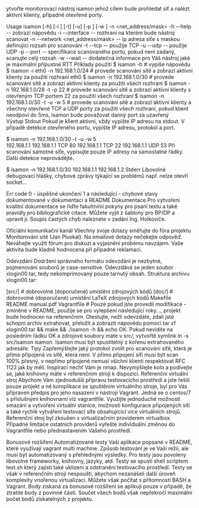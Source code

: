 ytvořte monitorovací nástroj isamon jehož cílem bude prohledat síť a nalézt aktivní klienty, případně otevřené porty.

Usage
isamon [-h] [-i <interface>] [-t] [-u] [-p <port>] [-w <ms>] -n <net_address/mask> 
   -h --help -- zobrazí nápovědu 
   -i --interface <interface> -- rozhraní na kterém bude nástroj scanovat 
   -n --network <net_address/mask> -- ip adresa síťe s maskou definující rozsah pro scanování 
   -t --tcp -- použije TCP 
   -u --udp -- použije UDP 
   -p --port <port> -- specifikace scanovaného portu, pokud není zadaný, scanujte celý rozsah 
   -w --wait <ms> -- dodatečná informace pro Váš nástroj jaké je maximální přípustné RTT 
Příklady použití
$ isamon -h # vypíše nápovědu 
$ isamon -i eth0 -n 192.168.1.0/24 # provede scanování sítě a zobrazí aktivní klienty za použití rozhraní eth0 
$ isamon -n 192.168.1.0/30 # provede scanování sítě a zobrazí aktivní klienty za použití všech rozhraní 
$ isamon -n 192.168.1.0/28 -t -p 22 # provede scanování sítě a zobrazí aktivní klienty s otevřeným TCP portem 22 za použití všech rozhraní 
$ isamon -n 192.168.1.0/30 -t -u -w 5  # provede scanování sítě a zobrazí aktivní klienty a všechny otevřené TCP a UDP porty za použití všech rozhraní, pokud klient neodpoví do 5ms, isamon bude považovat danný port za uzavřený  
Výstup Stdout
Pokud je klient aktivní, vždy vypište IP adresu na stdout. V případě detekce otevřeného portu, vypište IP adresu, protokol a port.

$ isamon -n 192.168.1.0/30 -t -u -w 5  
192.168.1.1 
192.168.1.1 TCP 80 
192.168.1.1 TCP 22 
192.168.1.1 UDP 53 
Při scanování samotné síťe, vypisujte pouze IP adresy na samostatné řádky. Další detekce neprovádějte.

$ isamon -n 192.168.1.0/30 
192.168.1.1 
192.168.1.2 
Stderr
Libovolné debugovací hlášky, chybové zprávy týkající se problémů např. nelze otevří socket...

Err code
0 - úspěšné ukončení
1 a následující - chybové stavy dokumentované v dokumentaci a README
Dokumentace
Pro vytvoření kvalitní dokumentace se řiďte fakultními pokyny pro psaní textu a také pravidly pro bibliografické citace. Můžete vyjít z šablony pro BP/DP a upravit ji. Soupis častých chyb naleznete v zadání Ing. Holkoviče.

Oficiální komunikační kanál
Všechny svoje dotazy směřujte do fóra projektu Monitorování sítě (Jan Pluskal). Na emailové dotazy nečekejte odpověď. Neváhejte využít fórum pro diskuzi a vyjasnění probému navzájem. Vaše aktivita bude kladně hodnocena při případné reklamaci.

Odevzdání
Dodržení správného formátu odevzdání je nezbytné, pojmenování souborů je case-sensitive. Odevzdává se jeden soubor xlogin00.tar, tedy nekomprimovaný pouze tarnutý obsah. Struktura archivu xlogin00.tar:

[src/] # dobrovolné (doporučené) umístění zdrojových kódů
[doc/] # dobrovolné (doporučené) umístění LaTeX zdrojových kódů
Makefile
README
manual.pdf
Vagrantfile # Pouze pokud jste provedli modifikace - zmíněné v README, použije se pro vylepšení následující roky..., projekt bude hodnocen na referenčním.
Otestujte, nežli odevzdáte, zdali jste schopni archív extrahovat, přeložit a zobrazit nápovědu pomocí tar xf xlogin00.tar && make && ./isamon -h && echo OK. Pokud nevidíte na posledním řádku OK a zdrojové soubory máte v src/, vytvořtě symlink ln -s src/isamon isamon. Isamon musí být spustitelný z kořenu extrahovaného adresáře.
Tipy
Zapřemýšlejte jaký protokol zvolit pro scanování síťě, která je přímo připojená vs síťě, která není. V přímo připojení síťi musí být scan 100% přesný, v nepřímo připojené nemusí všichni klienti respektovat RFC 1122 jak by měli.
Inspirací nechť Vám je nmap.
Nevymýšlejte kolo a podívejte se, jaké knihovny máte v referenčním stroji k dispozici.
Referenční virtuální stroj
Abychom Vám zjednodušili přípravu testovacícho prostředí a jste řešili pouze projekt a né komplikace se spuštěním virtuálního stroje, byl pro Vás připraven předpis pro jeho nasazení v nástroji Vagrant. Jedná se o centos/7 s příslušnými knihovnami viz vagrantfile. Využijte jednoduché možnosti smazání a vytvoření virtuální stanice, možnosti konfigurace připojených sítí a také rychlé vytváření testovací síťe obsahujícící více virtuálních strojů. Referenční stroj byl zkoušen s virtualizačním providerem virtualbox. Případné limitace ostatních providerů vyřešte individuální změnou do Vagrantfile nebo přednastavením Vašeho prostředí.

Bonusové rozšíření
Automatizované testy Vaší aplikace popsané v README, které využívají vagrant multi machine. Způsob testování je ve Vaší režii, ale musí být automatizovaný s přehlednými výsledky. Pro testy jsou povoleny libovolné frameworky, knihovny, jazyky, atd. Testy se spustí shell scriptem test.sh který zajistí také uklizení a odstranění testovacího prostředí. Testy se však v referenčním stroji nespouští, abychom nezanášeli další úroveň komplexity vnořenou virtualizací. Můžete však počítat s přítomností BASH a Vagrant.
Body získaná za bonusové rozšíření se aplikují pouze v případě, že ztratíte body z povinné části. Součet všech bodů však nepřekročí maximální počet bodů získatelných z projektu.